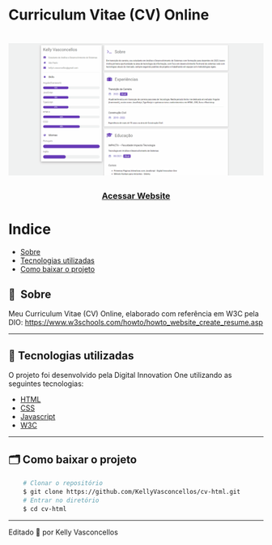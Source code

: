 # Curriculum Vitae (CV) Online
<h1>
    <img src="cv.gif">
</h1>

<h3 align="center">
    <a href="https://kellyvasconcellos.github.io/ccc/">Acessar Website</a>
<h3 >

# Indice

- [Sobre](#-sobre)
- [Tecnologias utilizadas](#-tecnologias-utilizadas)
- [Como baixar o projeto](#-como-baixar-o-projeto)

## 🔖&nbsp; Sobre

Meu Curriculum Vitae (CV) Online, elaborado com referência em W3C pela DIO: https://www.w3schools.com/howto/howto_website_create_resume.asp

---

## 🚀 Tecnologias utilizadas

O projeto foi desenvolvido pela Digital Innovation One utilizando as seguintes tecnologias:

- [HTML](https://developer.mozilla.org/pt-BR/docs/Web/HTML)
- [CSS](https://developer.mozilla.org/pt-BR/docs/Web/CSS)
- [Javascript](https://developer.mozilla.org/pt-BR/docs/Web/JavaScript)
- [W3C](https://www.w3schools.com)

---

## 🗂 Como baixar o projeto

```bash
    # Clonar o repositório
    $ git clone https://github.com/KellyVasconcellos/cv-html.git
    # Entrar no diretório
    $ cd cv-html
```

---

Editado 💜 por Kelly Vasconcellos
